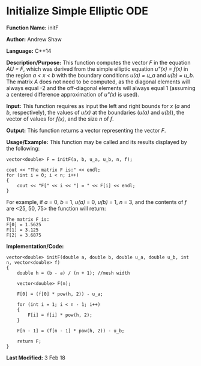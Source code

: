 # Initialize Simple Elliptic ODE

**Function Name:** initF

**Author:** Andrew Shaw

**Language:** C++14

**Description/Purpose:** This function computes the vector *F* in the equation *AU = F*, which was derived from the simple elliptic equation *u"(x) = f(x)* in the region *a < x < b* with the boundary conditions *u(a) = u_a* and *u(b) = u_b*. The matrix *A* does not need to be computed, as the diagonal elements will always equal -2 and the off-diagonal elements will always equal 1 (assuming a centered difference approximation of *u"(x)* is used).

**Input:** This function requires as input the left and right bounds for *x* (*a* and *b*, respectively), the values of *u(x)* at the boundaries (*u(a)* and *u(b)*), the vector of values for *f(x)*, and the size *n* of *f*.

**Output:** This function returns a vector representing the vector *F*.

**Usage/Example:** This function may be called and its results displayed by the following:
~~~~
vector<double> F = initF(a, b, u_a, u_b, n, f);

cout << "The matrix F is:" << endl;
for (int i = 0; i < n; i++)
{
	cout << "F[" << i << "] = " << F[i] << endl;
}
~~~~
For example, if *a* = 0, *b* = 1, *u(a)* = 0, *u(b)* = 1, *n* = 3, and the contents of *f* are <25, 50, 75> the function will return:
~~~~
The matrix F is:
F[0] = 1.5625
F[1] = 3.125
F[2] = 3.6875
~~~~
**Implementation/Code:**
~~~~
vector<double> initF(double a, double b, double u_a, double u_b, int n, vector<double> f)
{
	double h = (b - a) / (n + 1); //mesh width

	vector<double> F(n);

	F[0] = (f[0] * pow(h, 2)) - u_a;

	for (int i = 1; i < n - 1; i++)
	{
		F[i] = f[i] * pow(h, 2);
	}

	F[n - 1] = (f[n - 1] * pow(h, 2)) - u_b;

	return F;
}
~~~~
**Last Modified:** 3 Feb 18
